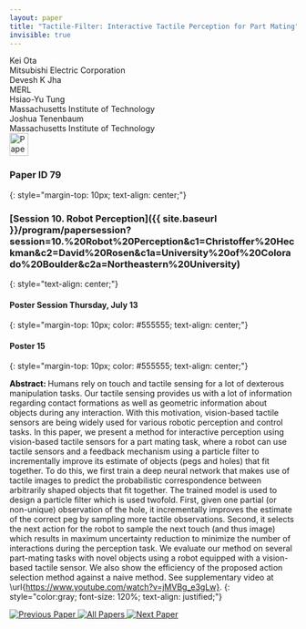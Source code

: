 ```yaml
---
layout: paper
title: "Tactile-Filter: Interactive Tactile Perception for Part Mating"
invisible: true
---
```

<div class="paper-authors">
<div class="paper-author-box">
    <div class="paper-author-name">Kei Ota</div>
    <div class="paper-author-uni">Mitsubishi Electric Corporation</div>
</div>
<div class="paper-author-box">
    <div class="paper-author-name">Devesh K Jha</div>
    <div class="paper-author-uni">MERL</div>
</div>
<div class="paper-author-box">
    <div class="paper-author-name">Hsiao-Yu Tung</div>
    <div class="paper-author-uni">Massachusetts Institute of Technology</div>
</div>
<div class="paper-author-box">
    <div class="paper-author-name">Joshua Tenenbaum</div>
    <div class="paper-author-uni">Massachusetts Institute of Technology</div>
</div>

</div><div class="paper-pdf">
<div> <a href="http://www.roboticsproceedings.org/rss19/p079.pdf"><img src="{{ site.baseurl }}/images/paper_link.png" alt="Paper Website" width = "33"  height = "40"/></a> </div>
</div>

### Paper ID 79
{: style="margin-top: 10px; text-align: center;"}

### [Session 10. Robot Perception]({{ site.baseurl }}/program/papersession?session=10.%20Robot%20Perception&c1=Christoffer%20Heckman&c2=David%20Rosen&c1a=University%20of%20Colorado%20Boulder&c2a=Northeastern%20University)
{: style="text-align: center;"}

#### Poster Session Thursday, July 13
{: style="margin-top: 10px; color: #555555; text-align: center;"}

#### Poster 15
{: style="margin-top: 10px; color: #555555; text-align: center;"}

<b style="color: black;">Abstract: </b>Humans rely on touch and tactile sensing for a lot of dexterous manipulation tasks. Our tactile sensing provides us with a lot of information regarding contact formations as well as geometric information about objects during any interaction. With this motivation, vision-based tactile sensors are being widely used for various robotic perception and control tasks. In this paper, we present a method for interactive perception using vision-based tactile sensors for a part mating task, where a robot can use tactile sensors and a feedback mechanism using a particle filter to incrementally improve its estimate of objects (pegs and holes) that fit together. To do this, we first train a deep neural network that makes use of tactile images to predict the probabilistic correspondence between arbitrarily shaped objects that fit together. The trained model is used to design a particle filter which is used twofold. First, given one partial (or non-unique) observation of the hole, it incrementally improves the estimate of the correct peg by sampling more tactile observations. Second, it selects the next action for the robot to sample the next touch (and thus image) which results in maximum uncertainty reduction to minimize the number of interactions during the perception task. We evaluate our method on several part-mating tasks with novel objects using a robot equipped with a vision-based tactile sensor. We also show the efficiency of the proposed action selection method against a naive method. See supplementary video at \url{https://www.youtube.com/watch?v=jMVBg_e3gLw}.
{: style="color:gray; font-size: 120%; text-align: justified;"}


<div class="paper-menu">
<a href="{{ site.baseurl }}/program/papers/078/"> <img src="{{ site.baseurl }}/images/previous_paper_icon.png" alt="Previous Paper" title="Previous Paper"/> </a>
<a href="{{ site.baseurl }}/program/papers"><img src="{{ site.baseurl }}/images/overview_icon.png" alt="All Papers" title="All Papers"/> </a>
<a href="{{ site.baseurl }}/program/papers/080/"> <img src="{{ site.baseurl }}/images/next_paper_icon.png" alt="Next Paper" title="Next Paper"/> </a>

</div>
